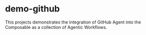 # demo-github

This projects demonstrates the integration of GitHub Agent into the Composable as a collection of Agentic Workflows.
